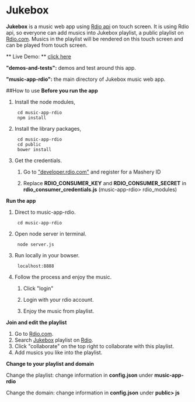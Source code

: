 Jukebox
==============
**Jukebox** is a music web app using [Rdio api](http://www.rdio.com/developers/) on touch screen. It is using Rdio api, so everyone can add musics into Jukebox playlist, a public playlist on [Rdio.com](http://www.rdio.com/). Musics in the playlist will be rendered on this touch screen and can be played from touch screen. 

** Live Demo: **  [click here](http://jukebox.rgadev.com/)

**"demos-and-tests":** demos and test around this app.

**"music-app-rdio":** the main directory of Jukebox music web app.

##How to use
**Before you run the app**


1. Install the node modules,

        cd music-app-rdio
        npm install

2. Install the library packages,

        cd music-app-rdio 
        cd public
        bower install

3. Get the credentials.

	1) Go to ["developer.rdio.com"](https://secure.mashery.com/login/rdio.mashery.com/) and register for a Mashery ID
	
	2) Replace **RDIO_CONSUMER_KEY** and **RDIO_CONSUMER_SECRET** in **rdio_consumer_credentials.js** (music-app-rdio> rdio_modules)

**Run the app**

1. Direct to music-app-rdio.

        cd music-app-rdio

2. Open node server in terminal.

        node server.js

4. Run locally in your bowser.

        localhost:8888
        
5. Follow the process and enjoy the music.
    
    1) Click "login"

    2) Login with your rdio account.
    
    3) Enjoy the music from playlist.


**Join and edit the playlist**

1. Go to [Rdio.com](http://www.rdio.com/).
2. Search [Jukebox](http://rd.io/x/Rl4SxkEvz3Jk/) playlist on [Rdio](http://www.rdio.com/).
3. Click "collaborate" on the top right to collaborate with this playlist.
4. Add musics you like into the playlist.

**Change to your playlist and domain**

Change the playlist: change information in **config.json** under **music-app-rdio**

Change the domain: change information in **config.json** under **public> js**


